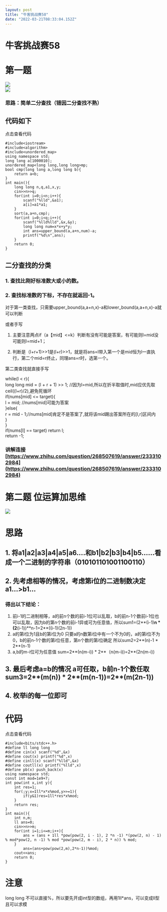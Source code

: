 ```yaml
---
layout: post
title: "牛客挑战赛58"
date: "2022-03-21T08:33:04.152Z"
---
```

牛客挑战赛58
=======

第一题
===

![](https://img2022.cnblogs.com/blog/2587273/202203/2587273-20220321111625640-1851621170.png)  
![](https://img2022.cnblogs.com/blog/2587273/202203/2587273-20220321111655454-1065960840.png)

### 思路：简单二分查找（错因二分查找不熟）

代码如下
----

点击查看代码

    
    #include<iostream>
    #include<algorithm>
    #include<unordered_map>
    using namespace std;
    long long a[1000010];
    unordered_map<long long,long long>mp;
    bool cmp(long long a,long long b){
    	return a<b;
    } 
    int main(){
    	long long n,q,a1,x,y;
    	cin>>n>>q;
    	for(int i=0;i<n;i++){
    		scanf("%lld",&a1);
    		a[i]=a1*a1;
    	}
    	sort(a,a+n,cmp);
    	for(int i=0;i<q;i++){
    		scanf("%lld%lld",&x,&y); 
    		long long num=x*x+y*y;
    		int ans=upper_bound(a,a+n,num)-a;
            printf("%d\n",ans);
    	}
    	return 0;
    }

二分查找的分类
-------

### 1\. 查找比刚好标准数大或小的数。

### 2\. 查找标准数的下标，不存在就返回-1。

对于第一类查找，只需要upper\_bound(a,a+n,x)-a和lower\_bound(a,a+n,x)-a就可以判断

或者手写

1.  主要注意两点if（a【mid】<=k）判断有没有可能是答案，有可能则l=mid没可能则l=mid+1；
    
2.  判断是（l+r+1)>>1是(l+r)>>1，就是将ans=l带入第一个是mid恒为l一直执行，第二个mid=r终止，同理ans=r时，选第一个。
    

第二类查找就直接手写

while(l < r){  
long long mid = (l + r + 1) >> 1; //因为l=mid,所以在折半取值时,mid应优先取ceil((l+r)/2),避免死循环  
if(nums\[mid\] <= target){  
l = mid; //nums\[mid\]可能为答案  
}else{  
r = mid - 1;//nums\[mid\]肯定不是答案了,就将该mid踢出答案所在的\[l,r\]区间内  
}  
}  
if(nums\[l\] == target) return l;  
return -1;

### 讲解连接 [https://www.zhihu.com/question/268507619/answer/2333102984](https://www.zhihu.com/question/268507619/answer/2333102984)

第二题 位运算加思维
==========

![](https://img2022.cnblogs.com/blog/2587273/202203/2587273-20220321153110613-2086106694.png)

思路
==

1\. 将a1|a2|a3|a4|a5|a6....和b1|b2|b3|b4|b5......看成一个二进制的字符串（010101101001100110）
------------------------------------------------------------------------------

2\. 先考虑相等的情况，考虑第i位的二进制数决定a1...>b1...
------------------------------------

### 得出以下结论：

1.  前i-1的二进制相等，a的前n个数的前i-1位可以乱取，b的前n-1个数前i-1位也可以乱取，因为b的第n个数的前i-1异或可为任意值，所以sum1=(2**(i-1)**n \* (2**(i-1))**n-1=2\*\*((i-1)(2n-1))
2.  a的第i位为1且b的第i位为0 只要a的n数第i位中有一个不为0的，a的第i位不为0，b的前n-1个数的第i位任意，第n个数的第i位确定 所以sum2=2**(n)-1 \* 2**(n-1)
3.  a,b的m-i位可为任意值 sum=2**(n(m-i)) \* 2**（n(m-i))=2\*\*(2n(m-i))

3\. 最后考虑a=b的情况 a可任取，b前n-1个数任取 sum3=2**(m(n)) \* 2**(m(n-1))=2\*\*(m(2n-1))
--------------------------------------------------------------------------

4\. 枚举i的每一位即可
-------------

代码
==

点击查看代码

    #include<bits/stdc++.h>
    #define ll long long
    #define cin(x) scanf("%d",&x)
    #define cout(x) printf("%d",x)
    #define cinll(x) scanf("%lld",&x)
    #define coutll(x) printf("%lld",x)
    #define pb(x) push_back(x)
    using namespace std;
    const int mod=1e9+7;
    int pow(int x,int y){
    	int res=1;
    	for(;y;x=1ll*x*x%mod,y>>=1){
    		if(y&1)res=1ll*res*x%mod;
    	}
    	return res;
    }
    int main(){
    	int n,m;
    	ll ans=0;
    	cin>>n>>m;
     	for(int i=1;i<=m;i++){
    	    ans = (ans + 1ll *pow(pow(2, i - 1), 2 *n -1) *(pow(2, n) - 1) % mod*pow(2, n -1) % mod *pow(pow(2, m - i), 2 * n)) % mod;
    	}
            ans=(ans+pow(pow(2,m),2*n-1))%mod;
    	cout<<ans;
    	return 0;
    }

注意
==

long long 不可以直接%，所以要先开成int型的数组，再用1ll\*ans，可以变成ll型且可以求模